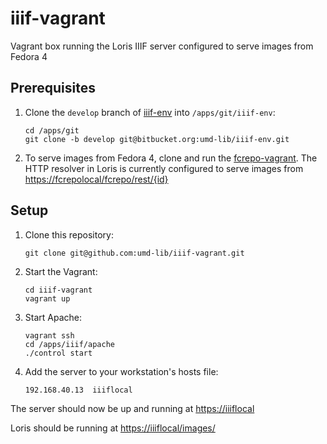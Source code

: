 # iiif-vagrant

Vagrant box running the Loris IIIF server configured to serve
images from Fedora 4

## Prerequisites

1. Clone the `develop` branch of [iiif-env] into 
   `/apps/git/iiif-env`:
   
   ```
   cd /apps/git
   git clone -b develop git@bitbucket.org:umd-lib/iiif-env.git
   ```
   
2. To serve images from Fedora 4, clone and run the
   [fcrepo-vagrant]. The HTTP resolver in Loris is currently
   configured to serve images from
   <https://fcrepolocal/fcrepo/rest/{id}>
   
## Setup

1. Clone this repository:

   ```
   git clone git@github.com:umd-lib/iiif-vagrant.git
   ```

2. Start the Vagrant:

   ```
   cd iiif-vagrant
   vagrant up
   ```

3. Start Apache:

   ```
   vagrant ssh
   cd /apps/iiif/apache
   ./control start
   ```

4. Add the server to your workstation's hosts file:

   ```
   192.168.40.13  iiiflocal
   ```

The server should now be up and running at <https://iiiflocal>

Loris should be running at <https://iiiflocal/images/>

[iiif-env]: https://bitbucket.org/umd-lib/iiif-env
[fcrepo-vagrant]: https://github.com/umd-lib/fcrepo-vagrant
